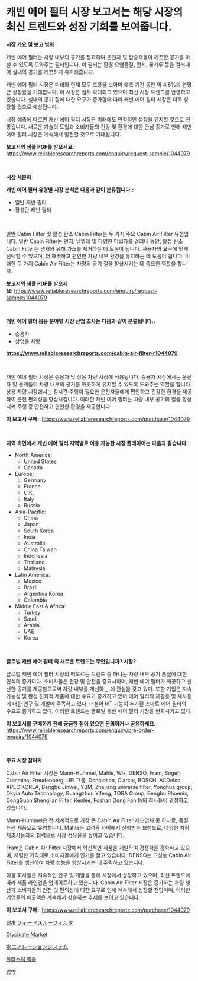 <p><h1>캐빈 에어 필터 시장 보고서는 해당 시장의 최신 트렌드와 성장 기회를 보여줍니다.</h1></p><p><strong>시장 개요 및 보고 범위</strong></p>
<p><p>캐빈 에어 필터는 차량 내부의 공기를 정화하여 운전자 및 탑승객들이 깨끗한 공기를 마실 수 있도록 도와주는 필터입니다. 이 필터는 환경 오염물질, 먼지, 꽃가루 등을 걸러내어 실내의 공기를 깨끗하게 유지해줍니다.</p><p>캐빈 에어 필터 시장은 미래와 현재 모두 호황을 보이며 예측 기간 동안 약 4.8%의 연평균 성장률을 기대합니다. 이 시장은 점차 확대되고 있으며 최신 시장 트렌드를 반영하고 있습니다. 실내의 공기 질에 대한 요구가 증가함에 따라 캐빈 에어 필터 시장은 더욱 성장할 것으로 예상됩니다.</p><p>시장 예측에 따르면 캐빈 에어 필터 시장은 미래에도 안정적인 성장을 유지할 것으로 전망됩니다. 새로운 기술의 도입과 소비자들의 건강 및 환경에 대한 관심 증가로 인해 캐빈 에어 필터 시장은 계속해서 발전할 것으로 기대됩니다.</p></p>
<p><strong>보고서의 샘플 PDF를 받으세요:</strong> <a href="https://www.reliableresearchreports.com/enquiry/request-sample/1044079">https://www.reliableresearchreports.com/enquiry/request-sample/1044079</a></p>
<p>&nbsp;</p>
<p><strong>시장 세분화</strong></p>
<p><strong>캐빈 에어 필터 유형별 시장 분석은 다음과 같이 분류됩니다.:</strong></p>
<p><ul><li>일반 캐빈 필터</li><li>활성탄 캐빈 필터</li></ul></p>
<p>&nbsp;</p>
<p><p>일반 Cabin Filter 및 활성 탄소 Cabin Filter는 두 가지 주요 Cabin Air Filter 유형입니다. 일반 Cabin Filter는 먼지, 날벌레 및 다양한 미립자를 걸러내 동안, 활성 탄소 Cabin Filter는 냄새와 유해 가스를 제거하는 데 도움이 됩니다. 사용자의 요구에 맞게 선택할 수 있으며, 더 깨끗하고 편안한 차량 내부 환경을 유지하는 데 도움이 됩니다. 이러한 두 가지 Cabin Air Filter는 차량의 공기 질을 향상시키는 데 중요한 역할을 합니다.</p></p>
<p><strong>보고서의 샘플 PDF를 받으세요:</strong>&nbsp;<a href="https://www.reliableresearchreports.com/enquiry/request-sample/1044079">https://www.reliableresearchreports.com/enquiry/request-sample/1044079</a></p>
<p>&nbsp;</p>
<p><strong> 캐빈 에어 필터 응용 분야별 시장 산업 조사는 다음과 같이 분류됩니다.:</strong></p>
<p><ul><li>승용차</li><li>상업용 차량</li></ul></p>
<p><strong><a href="https://www.reliableresearchreports.com/cabin-air-filter-r1044079">https://www.reliableresearchreports.com/cabin-air-filter-r1044079</a></strong></p>
<p>&nbsp;</p>
<p><p>캐빈 에어 필터 시장은 승용차 및 상용 차량 시장에 적용됩니다. 승용차 시장에서는 운전자 및 승객들이 차량 내부의 공기를 깨끗하게 유지할 수 있도록 도와주는 역할을 합니다. 상용 차량 시장에서는 장시간 주행이 필요한 운전자들에게 편안하고 건강한 환경을 제공하여 운전 편의성을 향상시킵니다. 이러한 캐빈 에어 필터는 차량 내부 공기의 질을 향상시켜 주행 중 안전하고 편안한 환경을 제공합니다.</p></p>
<p><strong>이 보고서 구매:</strong>&nbsp; <a href="https://www.reliableresearchreports.com/purchase/1044079">https://www.reliableresearchreports.com/purchase/1044079</a></p>
<p>&nbsp;</p>
<p><strong>지역 측면에서 캐빈 에어 필터 지역별로 이용 가능한 시장 플레이어는 다음과 같습니다.:</strong></p>
<p><ul>
    <li>
        North America:
        <ul>
            <li>United States</li>
            <li>Canada</li>
        </ul>
    </li>
    <li>
        Europe:
        <ul>
            <li>Germany</li>
            <li>France</li>
            <li>U.K.</li>
            <li>Italy</li>
            <li>Russia</li>
        </ul>
    </li>
    <li>
        Asia-Pacific:
        <ul>
            <li>China</li>
            <li>Japan</li>
            <li>South Korea</li>
            <li>India</li>
            <li>Australia</li>
            <li>China Taiwan</li>
            <li>Indonesia</li>
            <li>Thailand</li>
            <li>Malaysia</li>
        </ul>
    </li>
    <li>
        Latin America:
        <ul>
            <li>Mexico</li>
            <li>Brazil</li>
            <li>Argentina Korea</li>
            <li>Colombia</li>
        </ul>
    </li>
    <li>
        Middle East & Africa:
        <ul>
            <li>Turkey</li>
            <li>Saudi</li>
            <li>Arabia</li>
            <li>UAE</li>
            <li>Korea</li>
        </ul>
    </li>
    </ul></p>
<p>&nbsp;</p>
<p><strong>글로벌 캐빈 에어 필터 의 새로운 트렌드는 무엇입니까? 시장?</strong></p>
<p><p>글로벌 캐빈 에어 필터 시장의 떠오르는 트렌드 중 하나는 차량 내부 공기 품질에 대한 인식의 증가이다. 소비자들은 건강 및 안전을 중요시하며, 캐빈 에어 필터가 깨끗하고 신선한 공기를 제공함으로써 차량 내부를 개선하는 데 관심을 갖고 있다. 또한 기업은 지속 가능성 및 환경 친화적 제품에 대한 수요가 증가하고 있어 에어 필터의 재활용 및 재사용에 대한 연구 및 개발에 주목하고 있다. 더불어 IoT 기능이 추가된 스마트 에어 필터의 수요도 증가하고 있다.  이러한 트렌드는 글로벌 캐빈 에어 필터 시장을 변화시키고 있다.</p></p>
<p><strong>이 보고서를 구매하기 전에 궁금한 점이 있으면 문의하거나 공유하세요.</strong>- <a href="https://www.reliableresearchreports.com/enquiry/pre-order-enquiry/1044079">https://www.reliableresearchreports.com/enquiry/pre-order-enquiry/1044079</a></p>
<p>&nbsp;</p>
<p><strong>주요 시장 참여자</strong></p>
<p><p>Cabin Air Filter 시장은 Mann-Hummel, Mahle, Wix, DENSO, Fram, Sogefi, Cummins, Freudenberg, UFI 그룹, Donaldson, Clarcor, BOSCH, ACDelco, APEC KOREA, Bengbu Jinwei, YBM, Zhejiang universe filter, Yonghua group, Okyia Auto Technology, Guangzhou Yifeng, TORA Group, Bengbu Phoenix, DongGuan Shenglian Filter, Kenlee, Foshan Dong Fan 등의 회사들이 경쟁하고 있습니다.</p><p>Mann-Hummel은 전 세계적으로 가장 큰 Cabin Air Filter 제조업체 중 하나로, 품질 높은 제품으로 유명합니다. Mahle은 고객들 사이에서 신뢰받는 브랜드로, 다양한 차량 제조사들과의 협력으로 시장 점유율을 높이고 있습니다.</p><p>Fram은 Cabin Air Filter 시장에서 혁신적인 제품을 개발하여 경쟁력을 강화하고 있으며, 저렴한 가격대로 소비자들에게 인기를 끌고 있습니다. DENSO는 고성능 Cabin Air Filter를 생산하여 차량 성능을 향상시키는 데 주력하고 있습니다.</p><p>이들 회사들은 지속적인 연구 및 개발을 통해 시장에서 성장하고 있으며, 최신 트렌드에 따라 제품 라인업을 업데이트하고 있습니다. Cabin Air Filter 시장은 증가하는 차량 생산과 소비자들의 안전 및 편의성에 대한 요구로 인해 계속해서 성장할 전망이며, 이러한 기업들의 매출액은 계속해서 상승하는 추세를 보이고 있습니다.</p></p>
<p><strong>이 보고서 구매:</strong>&nbsp;&nbsp;<a href="https://www.reliableresearchreports.com/purchase/1044079">https://www.reliableresearchreports.com/purchase/1044079</a></p>
<p><p><a href="https://github.com/lrlmopnhwd79300/Market-Research-Report-List-1/blob/main/929465720973.md">EMI フィードスルーフィルタ</a></p><p><a href="https://issuu.com/reportprime-2/docs/glycinate-market-size-2030.pptx">Glycinate Market</a></p><p><a href="https://github.com/EstelWisozk1/Market-Research-Report-List-1/blob/main/859579820974.md">水エアレーションシステム</a></p><p><a href="https://github.com/vsckjg50460/Market-Research-Report-List-1/blob/main/274593019498.md">플라스틱 필름</a></p><p><a href="https://github.com/akzkkws047661437/Market-Research-Report-List-1/blob/main/895755719497.md">립밤</a></p></p>